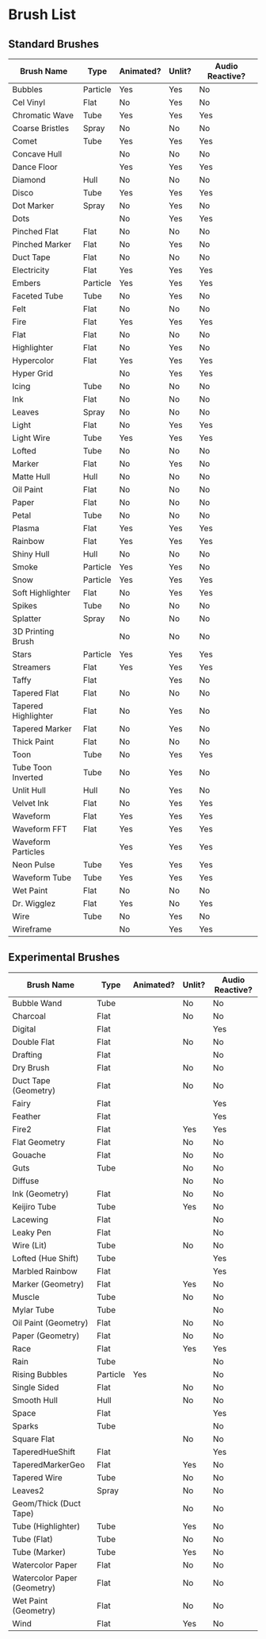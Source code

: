 # Brush List

## Standard Brushes

| Brush Name          | Type     | Animated? | Unlit? | Audio Reactive? |
| ------------------- | -------- | --------- | ------ | --------------- |
| Bubbles             | Particle | Yes       | Yes    | No              |
| Cel Vinyl           | Flat     | No        | Yes    | No              |
| Chromatic Wave      | Tube     | Yes       | Yes    | Yes             |
| Coarse Bristles     | Spray    | No        | No     | No              |
| Comet               | Tube     | Yes       | Yes    | Yes             |
| Concave Hull        |          | No        | No     | No              |
| Dance Floor         |          | Yes       | Yes    | Yes             |
| Diamond             | Hull     | No        | No     | No              |
| Disco               | Tube     | Yes       | Yes    | Yes             |
| Dot Marker          | Spray    | No        | Yes    | No              |
| Dots                |          | No        | Yes    | Yes             |
| Pinched Flat        | Flat     | No        | No     | No              |
| Pinched Marker      | Flat     | No        | Yes    | No              |
| Duct Tape           | Flat     | No        | No     | No              |
| Electricity         | Flat     | Yes       | Yes    | Yes             |
| Embers              | Particle | Yes       | Yes    | Yes             |
| Faceted Tube        | Tube     | No        | Yes    | No              |
| Felt                | Flat     | No        | No     | No              |
| Fire                | Flat     | Yes       | Yes    | Yes             |
| Flat                | Flat     | No        | No     | No              |
| Highlighter         | Flat     | No        | Yes    | No              |
| Hypercolor          | Flat     | Yes       | Yes    | Yes             |
| Hyper Grid          |          | No        | Yes    | Yes             |
| Icing               | Tube     | No        | No     | No              |
| Ink                 | Flat     | No        | No     | No              |
| Leaves              | Spray    | No        | No     | No              |
| Light               | Flat     | No        | Yes    | Yes             |
| Light Wire          | Tube     | Yes       | Yes    | Yes             |
| Lofted              | Tube     | No        | No     | No              |
| Marker              | Flat     | No        | Yes    | No              |
| Matte Hull          | Hull     | No        | No     | No              |
| Oil Paint           | Flat     | No        | No     | No              |
| Paper               | Flat     | No        | No     | No              |
| Petal               | Tube     | No        | No     | No              |
| Plasma              | Flat     | Yes       | Yes    | Yes             |
| Rainbow             | Flat     | Yes       | Yes    | Yes             |
| Shiny Hull          | Hull     | No        | No     | No              |
| Smoke               | Particle | Yes       | Yes    | No              |
| Snow                | Particle | Yes       | Yes    | Yes             |
| Soft Highlighter    | Flat     | No        | Yes    | Yes             |
| Spikes              | Tube     | No        | No     | No              |
| Splatter            | Spray    | No        | No     | No              |
| 3D Printing Brush   |          | No        | No     | No              |
| Stars               | Particle | Yes       | Yes    | Yes             |
| Streamers           | Flat     | Yes       | Yes    | Yes             |
| Taffy               | Flat     |           | Yes    | No              |
| Tapered Flat        | Flat     | No        | No     | No              |
| Tapered Highlighter | Flat     | No        | Yes    | No              |
| Tapered Marker      | Flat     | No        | Yes    | No              |
| Thick Paint         | Flat     | No        | No     | No              |
| Toon                | Tube     | No        | Yes    | Yes             |
| Tube Toon Inverted  | Tube     | No        | Yes    | No              |
| Unlit Hull          | Hull     | No        | Yes    | No              |
| Velvet Ink          | Flat     | No        | Yes    | Yes             |
| Waveform            | Flat     | Yes       | Yes    | Yes             |
| Waveform FFT        | Flat     | Yes       | Yes    | Yes             |
| Waveform Particles  |          | Yes       | Yes    | Yes             |
| Neon Pulse          | Tube     | Yes       | Yes    | Yes             |
| Waveform Tube       | Tube     | Yes       | Yes    | Yes             |
| Wet Paint           | Flat     | No        | No     | No              |
| Dr. Wigglez         | Flat     | Yes       | No     | Yes             |
| Wire                | Tube     | No        | Yes    | No              |
| Wireframe           |          | No        | Yes    | Yes             |

## Experimental Brushes

| Brush Name                  | Type     | Animated? | Unlit? | Audio Reactive? |
| --------------------------- | -------- | --------- | ------ | --------------- |
| Bubble Wand                 | Tube     |           | No     | No              |
| Charcoal                    | Flat     |           | No     | No              |
| Digital                     | Flat     |           |        | Yes             |
| Double Flat                 | Flat     |           | No     | No              |
| Drafting                    | Flat     |           |        | No              |
| Dry Brush                   | Flat     |           | No     | No              |
| Duct Tape (Geometry)        | Flat     |           | No     | No              |
| Fairy                       | Flat     |           |        | Yes             |
| Feather                     | Flat     |           |        | Yes             |
| Fire2                       | Flat     |           | Yes    | Yes             |
| Flat Geometry               | Flat     |           | No     | No              |
| Gouache                     | Flat     |           | No     | No              |
| Guts                        | Tube     |           | No     | No              |
| Diffuse                     |          |           | No     | No              |
| Ink (Geometry)              | Flat     |           | No     | No              |
| Keijiro Tube                | Tube     |           | Yes    | No              |
| Lacewing                    | Flat     |           |        | No              |
| Leaky Pen                   | Flat     |           |        | No              |
| Wire (Lit)                  | Tube     |           | No     | No              |
| Lofted (Hue Shift)          | Tube     |           |        | Yes             |
| Marbled Rainbow             | Flat     |           |        | Yes             |
| Marker (Geometry)           | Flat     |           | Yes    | No              |
| Muscle                      | Tube     |           | No     | No              |
| Mylar Tube                  | Tube     |           |        | No              |
| Oil Paint (Geometry)        | Flat     |           | No     | No              |
| Paper (Geometry)            | Flat     |           | No     | No              |
| Race                        | Flat     |           | Yes    | Yes             |
| Rain                        | Tube     |           |        | No              |
| Rising Bubbles              | Particle | Yes       |        | No              |
| Single Sided                | Flat     |           | No     | No              |
| Smooth Hull                 | Hull     |           | No     | No              |
| Space                       | Flat     |           |        | Yes             |
| Sparks                      | Tube     |           |        | No              |
| Square Flat                 |          |           | No     | No              |
| TaperedHueShift             | Flat     |           |        | Yes             |
| TaperedMarkerGeo            | Flat     |           | Yes    | No              |
| Tapered Wire                | Tube     |           | No     | No              |
| Leaves2                     | Spray    |           | No     | No              |
| Geom/Thick (Duct Tape)      |          |           | No     | No              |
| Tube (Highlighter)          | Tube     |           | Yes    | No              |
| Tube (Flat)                 | Tube     |           | No     | No              |
| Tube (Marker)               | Tube     |           | Yes    | No              |
| Watercolor Paper            | Flat     |           | No     | No              |
| Watercolor Paper (Geometry) | Flat     |           | No     | No              |
| Wet Paint (Geometry)        | Flat     |           | No     | No              |
| Wind                        | Flat     |           | Yes    | No              |
